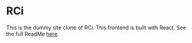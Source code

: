 # RCi 

This is the dummy site clone of RCi. This frontend is built with React.
See the full ReadMe [here]('https://github.com/zanegriffin/capstone_for_GA').